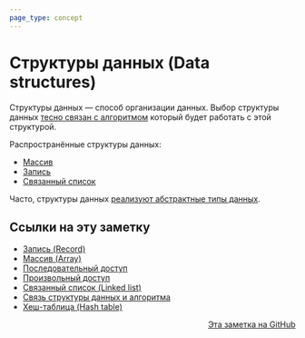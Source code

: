 ```yaml
---
page_type: concept
---
```


# Структуры данных (Data structures)

Структуры данных — способ организации данных. Выбор структуры данных [тесно связан с алгоритмом](20221120131354.md) который будет работать с этой структурой.

Распространённые структуры данных:

* [Массив](20221025215309.md)
* [Запись](20221122200850.md)
* [Связанный список](20221024232535.md)

Часто, структуры данных [реализуют абстрактные типы данных](20221121224530.md).





## Ссылки на эту заметку

* [Запись (Record)](20221122200850.md)
* [Массив (Array)](20221025215309.md)
* [Последовательный доступ](20221122205522.md)
* [Произвольный доступ](20221108225121.md)
* [Связанный список (Linked list)](20221024232535.md)
* [Связь структуры данных и алгоритма](20221120131354.md)
* [Хеш-таблица (Hash table)](20221027222457.md)


<p v-pre style="text-align: right">
  <a href="https://github.com/Kverde/algorithms/blob/main/source/20221025223341.md">
  Эта заметка на GitHub
  </a>
</p>
